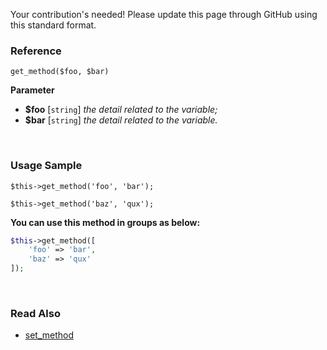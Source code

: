 Your contribution's needed!
Please update this page through GitHub using this standard format.

### Reference
`get_method($foo, $bar)`

**Parameter**
* **$foo** [`string`] *the detail related to the variable;*
* **$bar** [`string`] *the detail related to the variable.*

&nbsp;

### Usage Sample
`$this->get_method('foo', 'bar');`

`$this->get_method('baz', 'qux');`

**You can use this method in groups as below:**
```php
$this->get_method([
    'foo' => 'bar',
    'baz' => 'qux'
]);
```

&nbsp;

### Read Also
* [set_method](./set_method)
